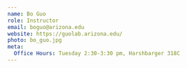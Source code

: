 ```yaml
---
name: Bo Guo
role: Instructor
email: boguo@arizona.edu
website: https://guolab.arizona.edu/
photo: bo_guo.jpg
meta:
  Office Hours: Tuesday 2:30-3:30 pm, Harshbarger 318C
---
```


<!-- [Schedule an appointment](#){: .btn .btn-outline } -->
